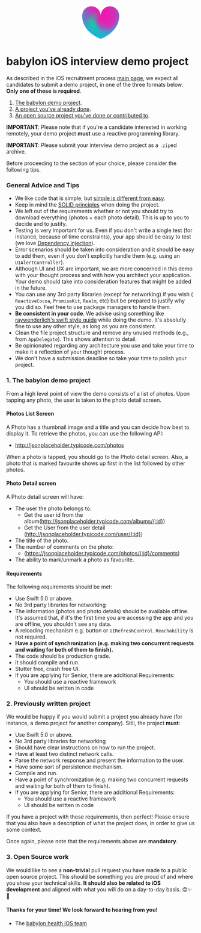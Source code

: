 <p align="center">
<img src="../logo.png">
</p>


babylon iOS interview demo project
==================================

As described in the iOS recruitment process [main page](README.md), we expect all candidates to submit a demo project, in one of the three formats below. **Only one of these is required**.

1. [The babylon demo project](#1-the-babylon-demo-project).
2. [A project you've already done](#2-already-written-project).
3. [An open source project you've done or contributed to](#3-open-source-work).

**IMPORTANT**: Please note that if you're a candidate interested in working remotely, your demo project **must** use a reactive programming library.

**IMPORTANT**: Please submit your interview demo project as a `.zip`ed archive.

Before proceeding to the section of your choice, please consider the following tips.

### General Advice and Tips

* We like code that is simple, but [simple is different from easy](https://www.infoq.com/presentations/Simple-Made-Easy).
* Keep in mind the [SOLID principles](https://en.wikipedia.org/wiki/SOLID_(object-oriented_design)) when doing the project.
* We left out of the requirements whether or not you should try to download everything (photos + each photo detail). This is up to you to decide and to justify.
* Testing is very important for us. Even if you don't write a single test (for instance, because of time constraints), your app should be easy to test (we love [Dependency injection](https://en.wikipedia.org/wiki/Dependency_injection)).
* Error scenarios should be taken into consideration and it should be easy to add them, even if you don't explicitly handle them (e.g. using an `UIAlertController`).
* Although UI and UX are important, we are more concerned in this demo with your thought process and with how you architect your application. Your demo should take into consideration features that might be added in the future.
* You can use any 3rd party libraries (except for networking) if you wish ( `ReactiveCocoa`, `PromiseKit`, `Realm`, etc) but be prepared to justify why you did so. Feel free to use package managers to handle them.
* **Be consistent in your code**. We advise using something like [raywenderlich's swift style guide](https://github.com/raywenderlich/swift-style-guide) while doing the demo. It's absolutly fine to use any other style, as long as you are consistent.
* Clean the file project structure and remove any unused methods (e.g., from `AppDelegate`). This shows attention to detail.
* Be opinionated regarding any architecture you use and take your time to make it a reflection of your thought process.
* We don't have a submission deadline so take your time to polish your project.

### 1. The babylon demo project

From a high level point of view the demo consists of a list of photos. Upon tapping any photo, the user is taken to the photo detail screen.

#### Photos List Screen

A Photo has a thumbnail image and a title and you can decide how best to display it. To retrieve the photos, you can use the following API:

* http://jsonplaceholder.typicode.com/photos

When a photo is tapped, you should go to the Photo detail screen.
Also, a photo that is marked favourite shows up first in the list followed by other photos.

#### Photo Detail screen

A Photo detail screen will have:

* The user the photo belongs to.
    * Get the user id from the album(http://jsonplaceholder.typicode.com/albums/{:id})
    * Get the User from the user detail (http://jsonplaceholder.typicode.com/user/{:id})
* The title of the photo.
* The number of comments on the photo:
    * (https://jsonplaceholder.typicode.com/photos/{:id}/comments)
* The ability to mark/unmark a photo as favourite.



#### Requirements

The following requirements should be met:

* Use Swift 5.0 or above.
* No 3rd party libraries for networking
* The information (photos and photo details) should be available offline. It's assumed that, if it's the first time you are accessing the app and you are offline, you shouldn't see any data.
* A reloading mechanism e.g. button or `UIRefreshControl`. `Reachability` is not required.
* **Have a point of synchronization (e.g. making two concurrent requests and waiting for both of them to finish).**
* The code should be production grade.
* It should compile and run.
* Stutter free, crash free UI.
* If you are applying for Senior, there are additional Requirements:
    * You should use a reactive framework
    * UI should be written in code

### 2. Previously written project

We would be happy if you would submit a project you already have (for instance, a demo project for another company). Still, the project **must**:

* Use Swift 5.0 or above.
* No 3rd party libraries for networking
* Should have clear instructions on how to run the project.
* Have at least two distinct network calls.
* Parse the network response and present the information to the user.
* Have some sort of persistence mechanism.
* Compile and run.
* Have a point of synchronization (e.g. making two concurrent requests and waiting for both of them to finish).
* If you are applying for Senior, there are additional Requirements:
    * You should use a reactive framework
    * UI should be written in code

If you have a project with these requirements, then perfect! Please ensure that you also have a description of what the project does, in order to give us some context.

Once again, please note that the requirements above are **mandatory**.

### 3. Open Source work

We would like to see a **non-trivial** pull request you have made to a public open source project. This should be something you are proud of and where you show your technical skills. **It should also be related to iOS development** and aligned with what you will do on a day-to-day basis. 😊✨🌳

#### Thanks for your time! We look forward to hearing from you!
- The [babylon health iOS team](http://github.com/babylonhealth)
